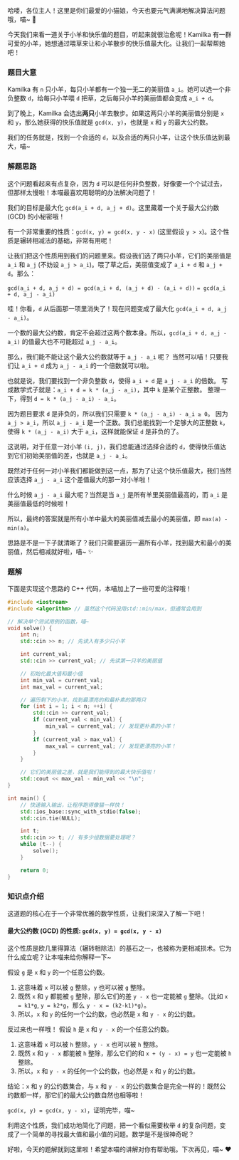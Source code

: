 哈喽，各位主人！这里是你们最爱的小猫娘，今天也要元气满满地解决算法问题哦，喵~ 🐾

今天我们来看一道关于小羊和快乐值的题目，听起来就很治愈呢！Kamilka 有一群可爱的小羊，她想通过喂草来让和小羊散步的快乐值最大化。让我们一起帮帮她吧！

### 题目大意

Kamilka 有 `n` 只小羊，每只小羊都有一个独一无二的美丽值 `a_i`。她可以选一个非负整数 `d`，给每只小羊喂 `d` 把草，之后每只小羊的美丽值都会变成 `a_i + d`。

到了晚上，Kamilka 会选出**两只**小羊去散步。如果这两只小羊的美丽值分别是 `x` 和 `y`，那么她获得的快乐值就是 `gcd(x, y)`，也就是 `x` 和 `y` 的最大公约数。

我们的任务就是，找到一个合适的 `d`，以及合适的两只小羊，让这个快乐值达到最大，喵~

### 解题思路

这个问题看起来有点复杂，因为 `d` 可以是任何非负整数，好像要一个个试过去，但那样太慢啦！本喵最喜欢用聪明的办法解决问题了！

我们的目标是最大化 `gcd(a_i + d, a_j + d)`。这里藏着一个关于最大公约数 (GCD) 的小秘密哦！

有一个非常重要的性质：`gcd(x, y) = gcd(x, y - x)` (这里假设 `y > x`)。这个性质是辗转相减法的基础，非常有用呢！

让我们把这个性质用到我们的问题里来。假设我们选了两只小羊，它们的美丽值是 `a_i` 和 `a_j` (不妨设 `a_j > a_i`)。喂了草之后，美丽值变成了 `a_i + d` 和 `a_j + d`。那么：

`gcd(a_i + d, a_j + d) = gcd(a_i + d, (a_j + d) - (a_i + d))`
`= gcd(a_i + d, a_j - a_i)`

哇！你看，`d` 从后面那一项里消失了！现在问题变成了最大化 `gcd(a_i + d, a_j - a_i)`。

一个数的最大公约数，肯定不会超过这两个数本身。所以，`gcd(a_i + d, a_j - a_i)` 的值最大也不可能超过 `a_j - a_i`。

那么，我们能不能让这个最大公约数就等于 `a_j - a_i` 呢？
当然可以喵！只要我们让 `a_i + d` 成为 `a_j - a_i` 的一个倍数就可以啦。

也就是说，我们要找到一个非负整数 `d`，使得 `a_i + d` 是 `a_j - a_i` 的倍数。
写成数学式子就是：`a_i + d = k * (a_j - a_i)`，其中 `k` 是某个正整数。
整理一下，得到 `d = k * (a_j - a_i) - a_i`。

因为题目要求 `d` 是非负的，所以我们只需要 `k * (a_j - a_i) - a_i ≥ 0`。
因为 `a_j > a_i`，所以 `a_j - a_i` 是一个正数。我们总能找到一个足够大的正整数 `k`，使得 `k * (a_j - a_i)` 大于 `a_i`，这样就能保证 `d` 是非负的了。

这说明，对于任意一对小羊 `(i, j)`，我们总能通过选择合适的 `d`，使得快乐值达到它们初始美丽值的差，也就是 `a_j - a_i`。

既然对于任何一对小羊我们都能做到这一点，那为了让这个快乐值最大，我们当然应该选择 `a_j - a_i` 这个差值最大的那一对小羊啦！

什么时候 `a_j - a_i` 最大呢？当然是当 `a_j` 是所有羊里美丽值最高的，而 `a_i` 是美丽值最低的时候啦！

所以，最终的答案就是所有小羊中最大的美丽值减去最小的美丽值，即 `max(a) - min(a)`。

思路是不是一下子就清晰了？我们只需要遍历一遍所有小羊，找到最大和最小的美丽值，然后相减就好啦，喵~ ✨

### 题解

下面是实现这个思路的 C++ 代码，本喵加上了一些可爱的注释哦！

```cpp
#include <iostream>
#include <algorithm> // 虽然这个代码没用std::min/max，但通常会用到

// 解决单个测试用例的函数，喵~
void solve() {
    int n;
    std::cin >> n; // 先读入有多少只小羊

    int current_val;
    std::cin >> current_val; // 先读第一只羊的美丽值

    // 初始化最大值和最小值
    int min_val = current_val;
    int max_val = current_val;

    // 遍历剩下的小羊，找到最漂亮的和最朴素的那两只
    for (int i = 1; i < n; ++i) {
        std::cin >> current_val;
        if (current_val < min_val) {
            min_val = current_val; // 发现更朴素的小羊！
        }
        if (current_val > max_val) {
            max_val = current_val; // 发现更漂亮的小羊！
        }
    }

    // 它们的美丽值之差，就是我们能得到的最大快乐值啦！
    std::cout << max_val - min_val << "\n";
}

int main() {
    // 快速输入输出，让程序跑得像猫一样快！
    std::ios_base::sync_with_stdio(false);
    std::cin.tie(NULL);

    int t;
    std::cin >> t; // 有多少组数据要处理呢？
    while (t--) {
        solve();
    }

    return 0;
}
```

### 知识点介绍

这道题的核心在于一个非常优雅的数学性质，让我们来深入了解一下吧！

#### 最大公约数 (GCD) 的性质: `gcd(x, y) = gcd(x, y - x)`

这个性质是欧几里得算法（辗转相除法）的基石之一，也被称为更相减损术。它为什么成立呢？让本喵来给你解释一下~

假设 `g` 是 `x` 和 `y` 的一个任意公约数。
1.  这意味着 `x` 可以被 `g` 整除，`y` 也可以被 `g` 整除。
2.  既然 `x` 和 `y` 都能被 `g` 整除，那么它们的差 `y - x` 也一定能被 `g` 整除。（比如 `x = k1*g`, `y = k2*g`，那么 `y - x = (k2-k1)*g`）。
3.  所以，`x` 和 `y` 的任何一个公约数，也必然是 `x` 和 `y - x` 的公约数。

反过来也一样哦！
假设 `h` 是 `x` 和 `y - x` 的一个任意公约数。
1.  这意味着 `x` 可以被 `h` 整除，`y - x` 也可以被 `h` 整除。
2.  既然 `x` 和 `y - x` 都能被 `h` 整除，那么它们的和 `x + (y - x) = y` 也一定能被 `h` 整除。
3.  所以，`x` 和 `y - x` 的任何一个公约数，也必然是 `x` 和 `y` 的公约数。

结论：`x` 和 `y` 的公约数集合，与 `x` 和 `y - x` 的公约数集合是完全一样的！既然公约数都一样，那它们的最大公约数自然也相等啦！

`gcd(x, y) = gcd(x, y - x)`，证明完毕，喵~

利用这个性质，我们成功地简化了问题，把一个看似需要枚举 `d` 的复杂问题，变成了一个简单的寻找最大值和最小值的问题。数学是不是很神奇呢？

好啦，今天的题解就到这里啦！希望本喵的讲解对你有帮助哦。下次再见，喵~ ❤️